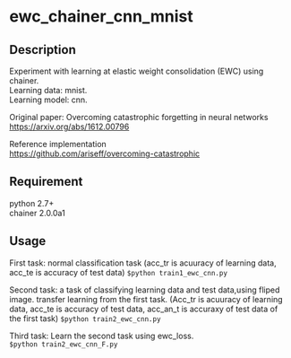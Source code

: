 # ewc_chainer_cnn_mnist

## Description
Experiment with learning at elastic weight consolidation (EWC) using chainer.  
Learning data: mnist.  
Learning model: cnn.  

Original paper: Overcoming catastrophic forgetting in neural networks  
https://arxiv.org/abs/1612.00796  

Reference implementation  
https://github.com/ariseff/overcoming-catastrophic

## Requirement
python 2.7+  
chainer 2.0.0a1  

## Usage
First task: normal classification task (acc_tr is acuuracy of learning data, acc_te is accuracy of test data)
`$python train1_ewc_cnn.py`  

Second task: a task of classifying learning data and test data,using fliped image. transfer learning from the first task. (Acc_tr is acuuracy of learning data, acc_te is accuracy of test data, acc_an_t is accuraxy of test data of the first task)
`$python train2_ewc_cnn.py`  

Third task: Learn the second task using ewc_loss.  
`$python train2_ewc_cnn_F.py` 
